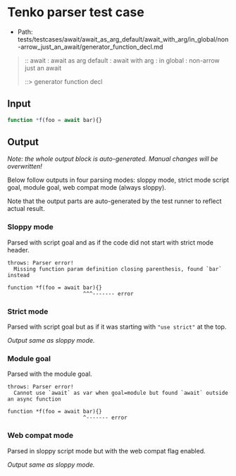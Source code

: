 # Tenko parser test case

- Path: tests/testcases/await/await_as_arg_default/await_with_arg/in_global/non-arrow_just_an_await/generator_function_decl.md

> :: await : await as arg default : await with arg : in global : non-arrow just an await
>
> ::> generator function decl

## Input

`````js
function *f(foo = await bar){}
`````

## Output

_Note: the whole output block is auto-generated. Manual changes will be overwritten!_

Below follow outputs in four parsing modes: sloppy mode, strict mode script goal, module goal, web compat mode (always sloppy).

Note that the output parts are auto-generated by the test runner to reflect actual result.

### Sloppy mode

Parsed with script goal and as if the code did not start with strict mode header.

`````
throws: Parser error!
  Missing function param definition closing parenthesis, found `bar` instead

function *f(foo = await bar){}
                        ^^^------- error
`````

### Strict mode

Parsed with script goal but as if it was starting with `"use strict"` at the top.

_Output same as sloppy mode._

### Module goal

Parsed with the module goal.

`````
throws: Parser error!
  Cannot use `await` as var when goal=module but found `await` outside an async function

function *f(foo = await bar){}
                        ^------- error
`````


### Web compat mode

Parsed in sloppy script mode but with the web compat flag enabled.

_Output same as sloppy mode._
